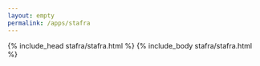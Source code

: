 ```yaml
---
layout: empty
permalink: /apps/stafra
---
```


<head>
    <base href="{{ site.url }}{{ page.url }}/">
    {% include_head stafra/stafra.html %}
</head>
<body>
    {% include_body stafra/stafra.html %}
</body>